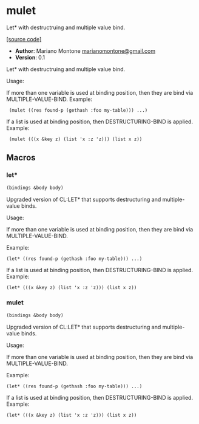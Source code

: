 # mulet

Let* with destructruing and multiple value bind.

[[source code]](../mulet.lisp)

- **Author**: Mariano Montone <marianomontone@gmail.com>
- **Version**: 0.1


 Let* with destructruing and multiple value bind.

 Usage:

 If more than one variable is used at binding position, then they are bind via MULTIPLE-VALUE-BIND.
 Example:

     (mulet ((res found-p (gethash :foo my-table))) ...)

 If a list is used at binding position, then DESTRUCTURING-BIND is applied.
 Example:

     (mulet (((x &key z) (list 'x :z 'z))) (list x z))




## Macros
### let\*

```lisp
(bindings &body body)
```

Upgraded version of CL:LET* that supports destructuring and multiple-value binds.



Usage:

If more than one variable is used at binding position, then they are bind via MULTIPLE-VALUE-BIND.

Example:

    (let* ((res found-p (gethash :foo my-table))) ...)

If a list is used at binding position, then DESTRUCTURING-BIND is applied.
Example:

    (let* (((x &key z) (list 'x :z 'z))) (list x z))

### mulet

```lisp
(bindings &body body)
```

Upgraded version of CL:LET* that supports destructuring and multiple-value binds.



Usage:

If more than one variable is used at binding position, then they are bind via MULTIPLE-VALUE-BIND.

Example:

    (let* ((res found-p (gethash :foo my-table))) ...)

If a list is used at binding position, then DESTRUCTURING-BIND is applied.
Example:

    (let* (((x &key z) (list 'x :z 'z))) (list x z))

